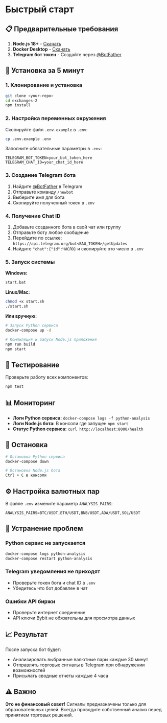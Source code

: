 # Быстрый старт

## 📋 Предварительные требования

1. **Node.js 18+** - [Скачать](https://nodejs.org/)
2. **Docker Desktop** - [Скачать](https://www.docker.com/products/docker-desktop/)
3. **Telegram бот токен** - Создайте через [@BotFather](https://t.me/botfather)

## 🚀 Установка за 5 минут

### 1. Клонирование и установка
```bash
git clone <your-repo>
cd exchanges-2
npm install
```

### 2. Настройка переменных окружения
Скопируйте файл `.env.example` в `.env`:
```bash
cp .env.example .env
```

Заполните обязательные параметры в `.env`:
```env
TELEGRAM_BOT_TOKEN=your_bot_token_here
TELEGRAM_CHAT_ID=your_chat_id_here
```

### 3. Создание Telegram бота

1. Найдите [@BotFather](https://t.me/botfather) в Telegram
2. Отправьте команду `/newbot`
3. Выберите имя для бота
4. Скопируйте полученный токен в `.env`

### 4. Получение Chat ID

1. Добавьте созданного бота в свой чат или группу
2. Отправьте боту любое сообщение
3. Перейдите по ссылке: `https://api.telegram.org/bot<ВАШ_ТОКЕН>/getUpdates`
4. Найдите `"chat":{"id":ЧИСЛО}` и скопируйте это число в `.env`

### 5. Запуск системы

**Windows:**
```bash
start.bat
```

**Linux/Mac:**
```bash
chmod +x start.sh
./start.sh
```

**Или вручную:**
```bash
# Запуск Python сервиса
docker-compose up -d

# Компиляция и запуск Node.js приложения
npm run build
npm start
```

## 🧪 Тестирование

Проверьте работу всех компонентов:
```bash
npm test
```

## 📊 Мониторинг

- **Логи Python сервиса:** `docker-compose logs -f python-analysis`
- **Логи Node.js бота:** В консоли где запущен `npm start`
- **Статус Python сервиса:** `curl http://localhost:8000/health`

## 🛑 Остановка

```bash
# Остановка Python сервиса
docker-compose down

# Остановка Node.js бота
Ctrl + C в консоли
```

## ⚙️ Настройка валютных пар

В файле `.env` измените параметр `ANALYSIS_PAIRS`:
```env
ANALYSIS_PAIRS=BTC/USDT,ETH/USDT,BNB/USDT,ADA/USDT,SOL/USDT
```

## 🔧 Устранение проблем

### Python сервис не запускается
```bash
docker-compose logs python-analysis
docker-compose restart python-analysis
```

### Telegram уведомления не приходят
- Проверьте токен бота и chat ID в `.env`
- Убедитесь что бот добавлен в чат

### Ошибки API биржи
- Проверьте интернет соединение
- API ключи Bybit не обязательны для просмотра данных

## 📈 Результат

После запуска бот будет:
- Анализировать выбранные валютные пары каждые 30 минут
- Отправлять торговые сигналы в Telegram при обнаружении возможностей
- Присылать сводные отчеты каждые 4 часа

## ⚠️ Важно

**Это не финансовый совет!** Сигналы предназначены только для образовательных целей. Всегда проводите собственный анализ перед принятием торговых решений.
